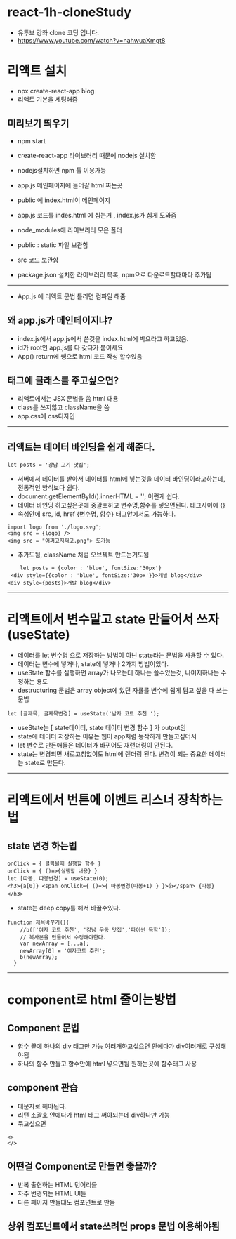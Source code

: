 # react-1h-cloneStudy
- 유투브 강좌 clone 코딩 입니다. 
- https://www.youtube.com/watch?v=nahwuaXmgt8
# 리액트 설치 
- npx create-react-app blog
- 리액트 기본을 세팅해줌

## 미리보기 띄우기 
- npm start

- create-react-app 라이브러리 때문에 nodejs 설치함
- nodejs설치하면 npm 툴 이용가능 
- app.js 메인페이지에 들어갈 html 짜는곳 
- public 에 index.html이 메인페이지 
- app.js 코드를 indes.html 에 심는거 , index.js가 심게 도와줌
- node_modules에 라이브러리 모은 폴더 
- public : static 파일 보관함 
- src 코드 보관함 
- package.json 설치한 라이브러리 목록, npm으로 다운로드할때마다 추가됨

---

- App.js 에 리액트 문법 틀리면 컴파일 해줌
## 왜 app.js가 메인페이지냐?
- index.js에서 app.js에서 쓴것을 index.html에 박으라고 하고있음.
- id가 root인 app.js를 다 갖다가 붙이세요
- App() return에 쌩으로 html 코드 작성 할수있음
## 태그에 클래스를 주고싶으면?
- 리액트에서는 JSX 문법을 씀 html 대용
- class를 쓰지않고 className을 씀
- app.css에 css디자인
---
## 리액트는 데이터 바인딩을 쉽게 해준다. 
```
let posts = '강남 고기 맛집';
```
- 서버에서 데이터를 받아서 데이터를 html에 넣는것을 데이터 바인딩이라고하는데, 전통적인 방식보다 쉽다. 
- document.getElementById().innerHTML = ''; 이런게 쉽다.
- 데이터 바인딩 하고싶은곳에 중괄호하고 변수명,함수를 넣으면된다. 태그사이에 {}
- 속성안에 src, id, href {변수명, 함수} 태그안에서도 가능하다. 
```
import logo from './logo.svg';
<img src = {logo} />
<img src = "어쩌고저쩌고.png"> 도가능
```
- 추가도됨, className 처럼 오브젝트 만드는거도됨
```
	let posts = {color : 'blue', fontSize:'30px'}
 <div style={{color : 'blue', fontSize:'30px'}}>개발 blog</div>
<div style={posts}>개발 blog</div>
```
---

# 리액트에서 변수말고 state 만들어서 쓰자 (useState)
- 데이터를 let 변수명 으로 저장하는 방법이 아닌 state라는 문법을 사용할 수 있다.
- 데이터는 변수에 넣거나, state에 넣거나 2가지 방법이있다. 
- useState 함수를 실행하면 array가 나오는데 하나는 쓸수있는것, 나머지하나는 수정하는 용도
- destructuring 문법은 array object에 있던 자룔를 변수에 쉽게 담고 싶을 때 쓰는 문법
```
let [글제목, 글제목변경] = useState('남자 코트 추천 ');
```
- useState는 \[ state데이터, state 데이터 변경 함수 \] 가 output임
- state에 데이터 저장하는 이유는 웹이 app처럼 동작하게 만들고싶어서 
- let 변수로 만든애들은 데이터가 바뀌어도 재랜더링이 안된다. 
- state는 변경되면 새로고침없이도 html에 렌더링 된다. 변경이 되는 중요한 데이터는 state로 만든다.
---

# 리액트에서 번튼에 이벤트 리스너 장착하는법
## state 변경 하는법
```
onClick = { 클릭될때 실행할 함수 }
onClick = { ()=>{실행할 내용} }
let [따봉, 따봉변경] = useState(0);
<h3>{a[0]} <span onClick={ ()=>{ 따봉변경(따봉+1) } }>👍</span> {따봉} </h3>
```
- state는 deep copy를 해서 바꿀수있다. 

```
function 제목바꾸기(){
    //b(['여자 코트 추천', '강남 우동 맛집','파이썬 독학']);
    // 복사본을 만들어서 수정해야한다.
    var newArray = [...a];
    newArray[0] = '여자코트 추천';
    b(newArray);
  }
```
---
# component로 html 줄이는방법
## Component 문법

- 함수 끝에 하나의 div 태그만 가능 여러개하고싶으면 안에다가 div여러개로 구성해야됨
- 하나의 함수 만들고 함수안에 html 넣으면됨 원하는곳에 함수태그 사용
## component 관습 
- 대문자로 해야된다. 
- 리턴 소괄호 안에다가 html 태그 써야되는데 div하나만 가능 
- 묶고싶으면 
```
<>
</>
```

## 어떤걸 Component로 만들면 좋을까? 
- 반복 출현하는 HTML 덩어리들
- 자주 변경되는 HTML UI들
- 다른 페이지 만들떄도 컴포넌트로 만듬 

## 상위 컴포넌트에서 state쓰려면 props 문법 이용해야됨

